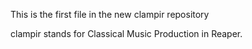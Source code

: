 This is the first file in the new clampir repository

clampir stands for Classical Music Production in Reaper.
